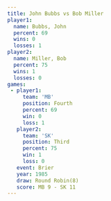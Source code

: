 ```yaml
---
title: John Bubbs vs Bob Miller
player1:           
  name: Bubbs, John
  percent: 69      
  wins: 0          
  losses: 1        
player2:           
  name: Miller, Bob
  percent: 75      
  wins: 1          
  losses: 0        
games:
 - player1:          
     team: 'MB'      
     position: Fourth
     percent: 69     
     win: 0          
     loss: 1         
   player2:         
     team: 'SK'     
     position: Third
     percent: 75    
     win: 1         
     loss: 0        
   event: Brier        
   year: 1985          
   draw: Round Robin(8)
   score: MB 9 - SK 11 
---
```

